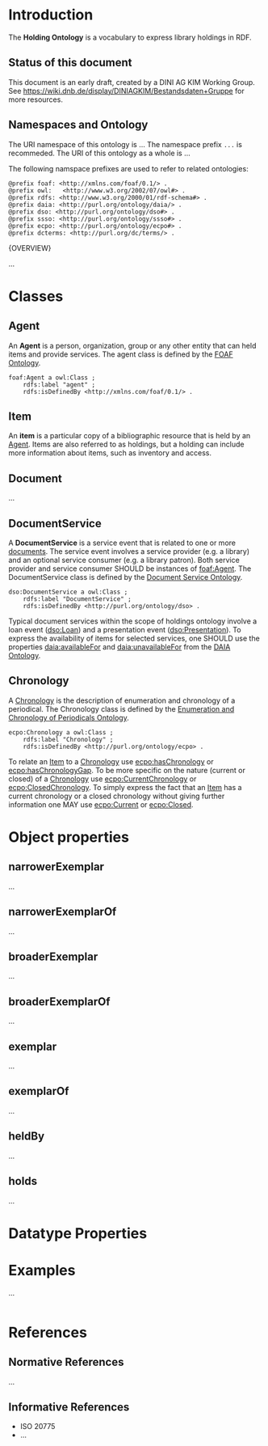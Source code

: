 # Introduction

The **Holding Ontology** is a vocabulary to express library holdings in RDF.

## Status of this document

This document is an early draft, created by a DINI AG KIM Working Group. See
<https://wiki.dnb.de/display/DINIAGKIM/Bestandsdaten+Gruppe> for more
resources.

## Namespaces and Ontology

The URI namespace of this ontology is ... The namespace prefix `...` is recommeded.
The URI of this ontology as a whole is ...

The following namspace prefixes are used to refer to related ontologies:

    @prefix foaf: <http://xmlns.com/foaf/0.1/> .
    @prefix owl:   <http://www.w3.org/2002/07/owl#> .
    @prefix rdfs: <http://www.w3.org/2000/01/rdf-schema#> .
    @prefix daia: <http://purl.org/ontology/daia/> .
    @prefix dso: <http://purl.org/ontology/dso#> .
    @prefix ssso: <http://purl.org/ontology/ssso#> .
    @prefix ecpo: <http://purl.org/ontology/ecpo#> .
    @prefix dcterms: <http://purl.org/dc/terms/> .

{OVERVIEW}

...

# Classes

## Agent

[Agent]: #agent

An **Agent** is a person, organization, group or any other entity that can held
items and provide services. The agent class is defined by the [FOAF Ontology].

    foaf:Agent a owl:Class ;
        rdfs:label "agent" ;
        rdfs:isDefinedBy <http://xmlns.com/foaf/0.1/> .

## Item

[Item]: #item

An **item** is a particular copy of a bibliographic resource that is held by an
[Agent]. Items are also referred to as holdings, but a holding can include more
information about items, such as inventory and access.


## Document

[Document]: #document

...

## DocumentService

[DocumentService]: #documentservice

A **DocumentService** is a service event that is related to one or more
[documents](#document). The service event involves a service provider (e.g.
a library) and an optional service consumer (e.g. a library patron). Both
service provider and service consumer SHOULD be instances of
[foaf:Agent](#Agent). The DocumentService class is defined by the [Document
Service Ontology].

    dso:DocumentService a owl:Class ;
        rdfs:label "DocumentService" ;
        rdfs:isDefinedBy <http://purl.org/ontology/dso> .

Typical document services within the scope of holdings ontology involve a loan
event ([dso:Loan]) and a presentation event ([dso:Presentation]). To express 
the availability of items for selected services, one SHOULD use the properties
[daia:availableFor] and [daia:unavailableFor] from the [DAIA Ontology].

[daia:availableFor]: http://purl.org/ontology/daia/availableFor 
[daia:availableOf]: http://purl.org/ontology/daia/availableOf 
[daia:unavailableFor]: http://purl.org/ontology/daia/unavailableFor 
[daia:unavailableOf]: http://purl.org/ontology/daia/unavailableOf 

[dso:Loan]: http://purl.org/ontology/dso#Loan
[dso:Presentation]: http://purl.org/ontology/dso#Presentation

## Chronology

[Chronology]: #chronology

A [Chronology] is the description of enumeration and chronology of a periodical. The Chronology class is defined by the [Enumeration and Chronology of Periodicals Ontology].

    ecpo:Chronology a owl:Class ;
        rdfs:label "Chronology" ;
        rdfs:isDefinedBy <http://purl.org/ontology/ecpo> .

To relate an [Item] to a [Chronology] use [ecpo:hasChronology] or [ecpo:hasChronologyGap]. To be more specific on the nature (current or closed) of a [Chronology] use [ecpo:CurrentChronology] or [ecpo:ClosedChronology]. To simply express the fact that an [Item] has a current chronology or a closed chronology without giving further information one MAY use [ecpo:Current] or [ecpo:Closed].

[ecpo:hasChronology]: http://purl.org/ontology/ecpo#hasChronology
[ecpo:hasChronologyGap]: http://purl.org/ontology/ecpo#hasChronologyGap
[ecpo:CurrentChronology]: http://purl.org/ontology/ecpo#CurrentChronology
[ecpo:ClosedChronology]: http://purl.org/ontology/ecpo#ClosedChronology
[ecpo:Current]: http://purl.org/ontology/ecpo#Current
[ecpo:Closed]: http://purl.org/ontology/ecpo#Closed

# Object properties

## narrowerExemplar

...

## narrowerExemplarOf

...

## broaderExemplar

...

## broaderExemplarOf

...

## exemplar

...

## exemplarOf

...

## heldBy

...

## holds

...

# Datatype Properties

# Examples

...

``` {.example}

```

# References

## Normative References

...

## Informative References

* ISO 20775
* ...

[FOAF Ontology]: http://xmlns.com/foaf/spec/ 
[Document Service Ontology]: http://purl.org/ontology/dso
[DAIA Ontology]: http://purl.org/ontology/daia
[Enumeration and Chronology of Periodicals Ontology]: http://purl.org/ontology/ecpo


